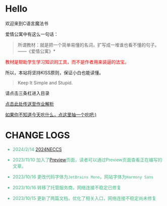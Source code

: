 # Hello

欢迎来到C语言魔法书

爱情公寓中有这么一句话：

>所谓教材：就是把一个简单易懂的名词，扩写成一堆谁也看不懂的句子。 ——《爱情公寓》*

<font color=red>教材是帮助学生学习知识的工具，而不是作者用来装逼的法宝。</font>

所以，本站将坚持KISS原则，保证小白也能读懂。

> Keep It Simple and Stupid.

请点击三条杠进入目录

<font color=#42b983>[点击此处传送至作业解析](/pages/作业.md)</font>

<font color=#42b983>[如果你不知道今天吃什么，点这里抽一个吃吧:)](https://dragonte6967.gitee.io/pages/吃什么.html)</font>

# CHANGE LOGS

<font color= #42b983>

 - 2024/2/14 [ 2024NECCS ](https://dragonte6967.gitee.io/docs/neccs/index.html)
 
 - 2023/11/10 加入了[Preview](/pages/preview.md)页面，读者可以通过Preview页面查看正在编写的文章。

 - 2023/10/16 更改代码字体为`JetBrains Mono`，网站字体为`Harmony Sans`

 - 2023/10/16 转移了托管服务商，网络连接不稳定已修复

 - 2023/10/15 更新了两篇文档，优化了相关入口，网络连接不稳定尚未修复

 
</font>

